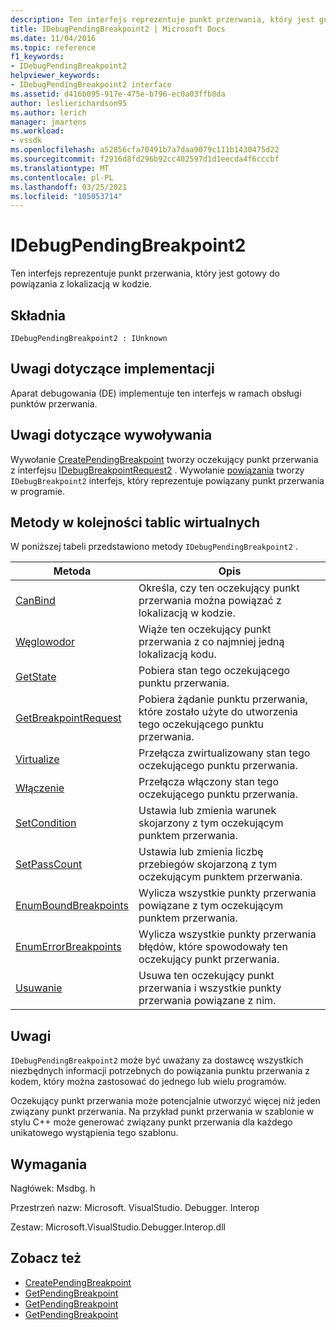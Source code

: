 ```yaml
---
description: Ten interfejs reprezentuje punkt przerwania, który jest gotowy do powiązania z lokalizacją w kodzie.
title: IDebugPendingBreakpoint2 | Microsoft Docs
ms.date: 11/04/2016
ms.topic: reference
f1_keywords:
- IDebugPendingBreakpoint2
helpviewer_keywords:
- IDebugPendingBreakpoint2 interface
ms.assetid: d416b095-917e-475e-b796-ec0a03ffb8da
author: leslierichardson95
ms.author: lerich
manager: jmartens
ms.workload:
- vssdk
ms.openlocfilehash: a52856cfa70491b7a7daa9079c111b1430475d22
ms.sourcegitcommit: f2916d8fd296b92cc402597d1d1eecda4f6cccbf
ms.translationtype: MT
ms.contentlocale: pl-PL
ms.lasthandoff: 03/25/2021
ms.locfileid: "105053714"
---
```

# <a name="idebugpendingbreakpoint2"></a>IDebugPendingBreakpoint2
Ten interfejs reprezentuje punkt przerwania, który jest gotowy do powiązania z lokalizacją w kodzie.

## <a name="syntax"></a>Składnia

```
IDebugPendingBreakpoint2 : IUnknown
```

## <a name="notes-for-implementers"></a>Uwagi dotyczące implementacji
 Aparat debugowania (DE) implementuje ten interfejs w ramach obsługi punktów przerwania.

## <a name="notes-for-callers"></a>Uwagi dotyczące wywoływania
 Wywołanie [CreatePendingBreakpoint](../../../extensibility/debugger/reference/idebugengine2-creatependingbreakpoint.md) tworzy oczekujący punkt przerwania z interfejsu [IDebugBreakpointRequest2](../../../extensibility/debugger/reference/idebugbreakpointrequest2.md) . Wywołanie [powiązania](../../../extensibility/debugger/reference/idebugpendingbreakpoint2-bind.md) tworzy `IDebugBreakpoint2` interfejs, który reprezentuje powiązany punkt przerwania w programie.

## <a name="methods-in-vtable-order"></a>Metody w kolejności tablic wirtualnych
 W poniższej tabeli przedstawiono metody `IDebugPendingBreakpoint2` .

|Metoda|Opis|
|------------|-----------------|
|[CanBind](../../../extensibility/debugger/reference/idebugpendingbreakpoint2-canbind.md)|Określa, czy ten oczekujący punkt przerwania można powiązać z lokalizacją w kodzie.|
|[Węglowodor](../../../extensibility/debugger/reference/idebugpendingbreakpoint2-bind.md)|Wiąże ten oczekujący punkt przerwania z co najmniej jedną lokalizacją kodu.|
|[GetState](../../../extensibility/debugger/reference/idebugpendingbreakpoint2-getstate.md)|Pobiera stan tego oczekującego punktu przerwania.|
|[GetBreakpointRequest](../../../extensibility/debugger/reference/idebugpendingbreakpoint2-getbreakpointrequest.md)|Pobiera żądanie punktu przerwania, które zostało użyte do utworzenia tego oczekującego punktu przerwania.|
|[Virtualize](../../../extensibility/debugger/reference/idebugpendingbreakpoint2-virtualize.md)|Przełącza zwirtualizowany stan tego oczekującego punktu przerwania.|
|[Włączenie](../../../extensibility/debugger/reference/idebugpendingbreakpoint2-enable.md)|Przełącza włączony stan tego oczekującego punktu przerwania.|
|[SetCondition](../../../extensibility/debugger/reference/idebugpendingbreakpoint2-setcondition.md)|Ustawia lub zmienia warunek skojarzony z tym oczekującym punktem przerwania.|
|[SetPassCount](../../../extensibility/debugger/reference/idebugpendingbreakpoint2-setpasscount.md)|Ustawia lub zmienia liczbę przebiegów skojarzoną z tym oczekującym punktem przerwania.|
|[EnumBoundBreakpoints](../../../extensibility/debugger/reference/idebugpendingbreakpoint2-enumboundbreakpoints.md)|Wylicza wszystkie punkty przerwania powiązane z tym oczekującym punktem przerwania.|
|[EnumErrorBreakpoints](../../../extensibility/debugger/reference/idebugpendingbreakpoint2-enumerrorbreakpoints.md)|Wylicza wszystkie punkty przerwania błędów, które spowodowały ten oczekujący punkt przerwania.|
|[Usuwanie](../../../extensibility/debugger/reference/idebugpendingbreakpoint2-delete.md)|Usuwa ten oczekujący punkt przerwania i wszystkie punkty przerwania powiązane z nim.|

## <a name="remarks"></a>Uwagi
 `IDebugPendingBreakpoint2` może być uważany za dostawcę wszystkich niezbędnych informacji potrzebnych do powiązania punktu przerwania z kodem, który można zastosować do jednego lub wielu programów.

 Oczekujący punkt przerwania może potencjalnie utworzyć więcej niż jeden związany punkt przerwania. Na przykład punkt przerwania w szablonie w stylu C++ może generować związany punkt przerwania dla każdego unikatowego wystąpienia tego szablonu.

## <a name="requirements"></a>Wymagania
 Nagłówek: Msdbg. h

 Przestrzeń nazw: Microsoft. VisualStudio. Debugger. Interop

 Zestaw: Microsoft.VisualStudio.Debugger.Interop.dll

## <a name="see-also"></a>Zobacz też
- [CreatePendingBreakpoint](../../../extensibility/debugger/reference/idebugengine2-creatependingbreakpoint.md)
- [GetPendingBreakpoint](../../../extensibility/debugger/reference/idebugbreakpointboundevent2-getpendingbreakpoint.md)
- [GetPendingBreakpoint](../../../extensibility/debugger/reference/idebugboundbreakpoint2-getpendingbreakpoint.md)
- [GetPendingBreakpoint](../../../extensibility/debugger/reference/idebugerrorbreakpoint2-getpendingbreakpoint.md)
